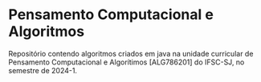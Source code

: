 # Pensamento Computacional e Algoritmos
Repositório contendo algoritmos criados em java na unidade curricular de Pensamento Computacional e Algorítimos [ALG786201] do IFSC-SJ, no semestre de 2024-1.
